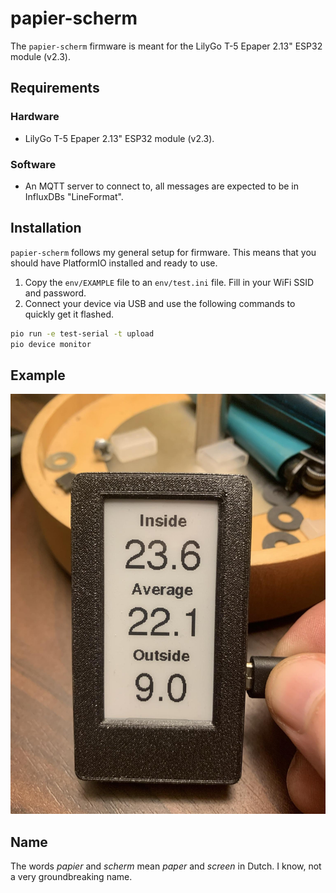 # papier-scherm

The `papier-scherm` firmware is meant for the LilyGo T-5 Epaper 2.13" ESP32 module (v2.3).

## Requirements

### Hardware

- LilyGo T-5 Epaper 2.13" ESP32 module (v2.3).

### Software

- An MQTT server to connect to, all messages are expected to be in InfluxDBs
  "LineFormat".

## Installation

`papier-scherm` follows my general setup for firmware. This means that you should
have PlatformIO installed and ready to use.

1. Copy the `env/EXAMPLE` file to an `env/test.ini` file. Fill in your WiFi SSID and password.
2. Connect your device via USB and use the following commands to quickly get it flashed.

```bash
pio run -e test-serial -t upload
pio device monitor
```

## Example

![Example](https://raw.githubusercontent.com/supakeen/papier-scherm/master/example.jpg)

## Name

The words *papier* and *scherm* mean *paper* and *screen* in Dutch. I know, not
a very groundbreaking name.
